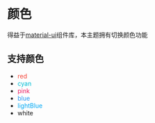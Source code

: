 # 颜色

得益于[material-ui](http://www.material-ui.com)组件库，本主题拥有切换颜色功能

## 支持颜色

* <span style="color:#F44336">red</span>
* <span style="color:#00BCD4">cyan</span>
* <span style="color:#E91E63">pink</span> 
* <span style="color:#2196F3">blue</span>
* <span style="color:#03A9F4">lightBlue</span>
* <span style="color:#f1f3f4,background-color:#000">white</span>
